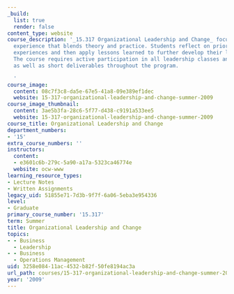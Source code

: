 ```yaml
---
_build:
  list: true
  render: false
content_type: website
course_description: '_15.317 Organizational Leadership and Change_ focuses on practical
  experience that blends theory and practice. Students reflect on prior leadership
  experiences and then apply lessons learned to further develop their leadership capabilities.
  The course requires active participation in all leadership classes and/or activities
  as well as short deliverables throughout the program.

  '
course_image:
  content: 08c7f3c8-da5e-67e5-41a8-09e389ef1dec
  website: 15-317-organizational-leadership-and-change-summer-2009
course_image_thumbnail:
  content: 3ae5b3fa-28c6-5f77-d438-c9191a533ee5
  website: 15-317-organizational-leadership-and-change-summer-2009
course_title: Organizational Leadership and Change
department_numbers:
- '15'
extra_course_numbers: ''
instructors:
  content:
  - e3601c6b-279c-5a90-a17a-5323ca46774e
  website: ocw-www
learning_resource_types:
- Lecture Notes
- Written Assignments
legacy_uid: 51855e71-7d3b-9f7f-6a06-5eba3e954336
level:
- Graduate
primary_course_number: '15.317'
term: Summer
title: Organizational Leadership and Change
topics:
- - Business
  - Leadership
- - Business
  - Operations Management
uid: 3258e084-11ac-4532-b82f-50fe8194ac3a
url_path: courses/15-317-organizational-leadership-and-change-summer-2009
year: '2009'
---
```

